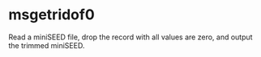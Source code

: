 # msgetridof0
Read a miniSEED file, drop the record with all values are zero, and output the trimmed miniSEED.

